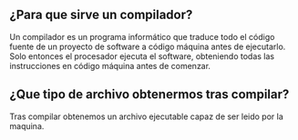 ## ¿Para que sirve un compilador?

Un compilador es un programa informático que traduce todo el código fuente de un proyecto de software a código máquina antes de ejecutarlo. Solo entonces el procesador ejecuta el software, obteniendo todas las instrucciones en código máquina antes de comenzar.

## ¿Que tipo de archivo obtenermos tras compilar?

Tras compilar obtenemos un archivo ejecutable capaz de ser leido por la maquina.

